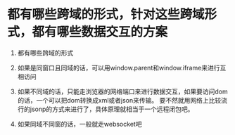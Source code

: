 #  都有哪些跨域的形式，针对这些跨域形式，都有哪些数据交互的方案

1. 都有哪些跨域的形式


1. 如果是同窗口且同域的话，可以用window.parent和window.iframe来进行互相访问


2. 如果不同域的话，只能走浏览器的网络端口来进行数据交互，如果要访问dom的话，一个可以把dom转换成xml或者json来传输。
要不然就用网络上比较流行的jsonp的方式来进行了，具体原理就相当于一个远程闭包吧。

3. 如果同域不同窗的话，一般就走websocket吧
